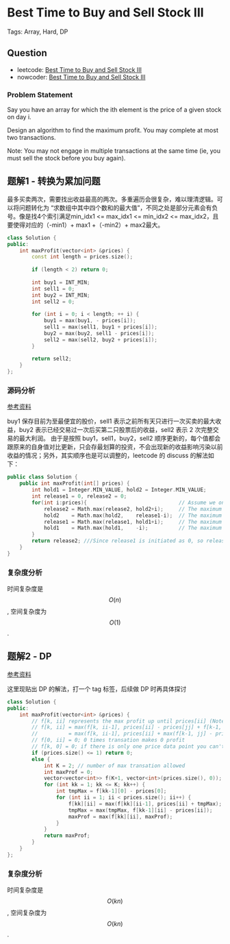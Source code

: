 # Best Time to Buy and Sell Stock III

Tags: Array, Hard, DP

## Question

- leetcode: [Best Time to Buy and Sell Stock III](https://leetcode.com/problems/best-time-to-buy-and-sell-stock-iii/description/)
- nowcoder: [Best Time to Buy and Sell Stock III](https://www.nowcoder.com/practice/03905f7b819241398b02ee39bef3e8f1?tpId=46&tqId=29057&rp=4&ru=/ta/leetcode&qru=/ta/leetcode/question-ranking)

### Problem Statement

Say you have an array for which the ith element is the price of a given stock on day i.

Design an algorithm to find the maximum profit. You may complete at most two transactions.

Note:
You may not engage in multiple transactions at the same time (ie, you must sell the stock before you buy again).

## 题解1 - 转换为累加问题

最多买卖两次，需要找出收益最高的两次。多重遍历会很复杂，难以理清逻辑。可以将问题转化为 “求数组中其中四个数和的最大值”，不同之处是部分元素会有负号。像是找4个索引满足min_idx1 <= max_idx1 <= min_idx2 <= max_idx2，且
要使得对应的（-min1）+ max1 +（-min2）+ max2最大。

```cpp
class Solution {
public:
    int maxProfit(vector<int> &prices) {
        const int length = prices.size();
        
        if (length < 2) return 0;
        
        int buy1 = INT_MIN;
        int sell1 = 0;
        int buy2 = INT_MIN;
        int sell2 = 0;
        
        for (int i = 0; i < length; ++ i) {
            buy1 = max(buy1, - prices[i]);
            sell1 = max(sell1, buy1 + prices[i]);
            buy2 = max(buy2, sell1 - prices[i]);
            sell2 = max(sell2, buy2 + prices[i]);
        }
        
        return sell2;
    }
};
```

### 源码分析

[参考资料](https://www.nowcoder.com/questionTerminal/03905f7b819241398b02ee39bef3e8f1)

buy1 保存目前为至最便宜的股价，sell1 表示之前所有天只进行一次买卖的最大收益，buy2 表示已经交易过一次后买第二只股票后的收益，sell2 表示 2 次完整交易的最大利润。
由于是按照 buy1，sell1，buy2，sell2 顺序更新的，每个值都会跟原来的自身值对比更新，只会存最划算的投资，不会出现新的收益影响污染以前收益的情况；另外，其实顺序也是可以调整的，leetcode 的 discuss 的解法如下：

```cpp
public class Solution {
    public int maxProfit(int[] prices) {
        int hold1 = Integer.MIN_VALUE, hold2 = Integer.MIN_VALUE;
        int release1 = 0, release2 = 0;
        for(int i:prices){                              // Assume we only have 0 money at first
            release2 = Math.max(release2, hold2+i);     // The maximum if we've just sold 2nd stock so far.
            hold2    = Math.max(hold2,    release1-i);  // The maximum if we've just buy  2nd stock so far.
            release1 = Math.max(release1, hold1+i);     // The maximum if we've just sold 1nd stock so far.
            hold1    = Math.max(hold1,    -i);          // The maximum if we've just buy  1st stock so far. 
        }
        return release2; ///Since release1 is initiated as 0, so release2 will always higher than release1.
    }
}

```

### 复杂度分析

时间复杂度是 $$O(n)$$, 空间复杂度为 $$O(1)$$.

## 题解2 - DP

[参考资料](https://leetcode.com/problems/best-time-to-buy-and-sell-stock-iii/discuss/39608)

这里现贴出 DP 的解法，打一个 tag 标签，后续做 DP 时再具体探讨

```cpp
class Solution {
public:
    int maxProfit(vector<int> &prices) {
        // f[k, ii] represents the max profit up until prices[ii] (Note: NOT ending with prices[ii]) using at most k transactions. 
        // f[k, ii] = max(f[k, ii-1], prices[ii] - prices[jj] + f[k-1, jj]) { jj in range of [0, ii-1] }
        //          = max(f[k, ii-1], prices[ii] + max(f[k-1, jj] - prices[jj]))
        // f[0, ii] = 0; 0 times transation makes 0 profit
        // f[k, 0] = 0; if there is only one price data point you can't make any money no matter how many times you can trade
        if (prices.size() <= 1) return 0;
        else {
            int K = 2; // number of max transation allowed
            int maxProf = 0;
            vector<vector<int>> f(K+1, vector<int>(prices.size(), 0));
            for (int kk = 1; kk <= K; kk++) {
                int tmpMax = f[kk-1][0] - prices[0];
                for (int ii = 1; ii < prices.size(); ii++) {
                    f[kk][ii] = max(f[kk][ii-1], prices[ii] + tmpMax);
                    tmpMax = max(tmpMax, f[kk-1][ii] - prices[ii]);
                    maxProf = max(f[kk][ii], maxProf);
                }
            }
            return maxProf;
        }
    }
};
```

### 复杂度分析

时间复杂度是 $$O(kn)$$, 空间复杂度为 $$O(kn)$$.